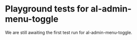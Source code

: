 # Playground tests for al-admin-menu-toggle
We are still awaiting the first test run for al-admin-menu-toggle.
